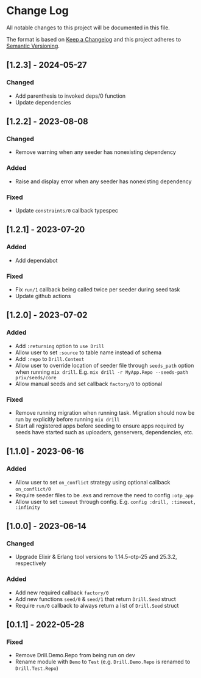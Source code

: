 # Change Log

All notable changes to this project will be documented in this file.

The format is based on [Keep a Changelog](http://keepachangelog.com/)
and this project adheres to [Semantic Versioning](http://semver.org/).

## [1.2.3] - 2024-05-27

### Changed

- Add parenthesis to invoked deps/0 function
- Update dependencies

## [1.2.2] - 2023-08-08

### Changed

- Remove warning when any seeder has nonexisting dependency

### Added

- Raise and display error when any seeder has nonexisting dependency

### Fixed

- Update `constraints/0` callback typespec

## [1.2.1] - 2023-07-20

### Added

- Add dependabot

### Fixed

- Fix `run/1` callback being called twice per seeder during seed task
- Update github actions

## [1.2.0] - 2023-07-02

### Added

- Add `:returning` option to `use Drill`
- Allow user to set `:source` to table name instead of schema
- Add `:repo` to `Drill.Context`
- Allow user to override location of seeder file through `seeds_path` option when running `mix drill`. E.g. `mix drill -r MyApp.Repo --seeds-path priv/seeds/core`
- Allow manual seeds and set callback `factory/0` to optional

### Fixed

- Remove running migration when running task. Migration should now be run by explicitly before running `mix drill`
- Start all registered apps before seeding to ensure apps required by seeds have started such as uploaders, genservers, dependencies, etc.

## [1.1.0] - 2023-06-16

### Added

- Allow user to set `on_conflict` strategy using optional callback `on_conflict/0`
- Require seeder files to be .exs and remove the need to config `:otp_app`
- Allow user to set `timeout` through config. E.g. `config :drill, :timeout, :infinity`

## [1.0.0] - 2023-06-14

### Changed

- Upgrade Elixir & Erlang tool versions to 1.14.5-otp-25 and 25.3.2, respectively

### Added

- Add new required callback `factory/0`
- Add new functions `seed/0` & `seed/1` that return `Drill.Seed` struct
- Require `run/0` callback to always return a list of `Drill.Seed` struct

## [0.1.1] - 2022-05-28

### Fixed

- Remove Drill.Demo.Repo from being run on dev
- Rename module with `Demo` to `Test` (e.g. `Drill.Demo.Repo` is renamed to `Drill.Test.Repo`)
